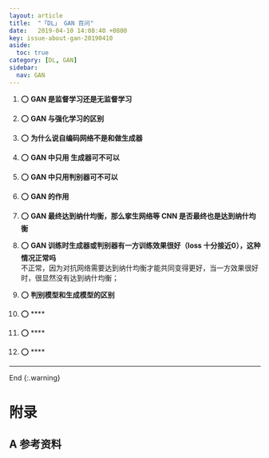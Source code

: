 ```yaml
---
layout: article
title:  "「DL」 GAN 百问"
date:   2019-04-10 14:08:40 +0800
key: issue-about-gan-20190410
aside:
  toc: true
category: [DL, GAN]
sidebar:
  nav: GAN
---
```


>


<!--more-->

1. :o: **GAN 是监督学习还是无监督学习**  

1. :o: **GAN 与强化学习的区别**   

1. :o: **为什么说自编码网络不是和做生成器**   

1. :o: **GAN 中只用 生成器可不可以**   

1. :o: **GAN 中只用判别器可不可以**   

1. :o: **GAN 的作用**   

1. :o: **GAN 最终达到纳什均衡，那么挛生网络等 CNN 是否最终也是达到纳什均衡**   

1. :o: **GAN 训练时生成器或判别器有一方训练效果很好（loss 十分接近0），这种情况正常吗**   
不正常，因为对抗网络需要达到纳什均衡才能共同变得更好，当一方效果很好时，很显然没有达到纳什均衡；    

1. :o: **判别模型和生成模型的区别**  

1. :o: ****  

1. :o: ****  

1. :o: ****  

-------------------  
 End
{:.warning}  


# 附录
## A 参考资料
